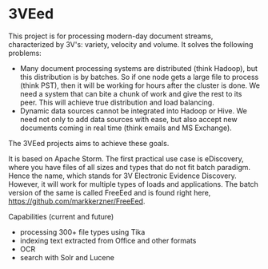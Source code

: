 3VEed
=====

This project is for processing modern-day document streams, characterized by 3V's: variety, velocity and volume. 
It solves the following problems:

* Many document processing systems are distributed (think Hadoop), but this distribution is by batches. So if one node gets a 
large file to process (think PST), then it will be working for hours after the cluster is done. We need a system
that can bite a chunk of work and give the rest to its peer. This will achieve true distribution and load balancing.
* Dynamic data sources cannot be integrated into Hadoop or Hive. We need not only to add data sources with ease, 
but also accept new documents coming in real time (think emails and MS Exchange).

The 3VEed projects aims to achieve these goals.

It is based on Apache Storm. The first practical use case is eDiscovery, where you have files of all sizes and types that do not fit batch paradigm.
Hence the name, which stands for 3V Electronic Evidence Discovery. However, it will work for multiple types of loads and applications. 
The batch version of the same is called FreeEed and is found right here, https://github.com/markkerzner/FreeEed.

Capabilities (current and future)

* processing 300+ file types using Tika
* indexing text extracted from Office and other formats
* OCR
* search with Solr and Lucene

